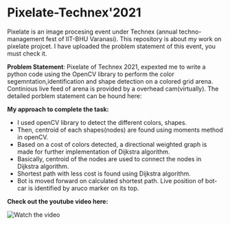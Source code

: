 # Pixelate-Technex'2021

Pixelate is an image procesing event under Technex (annual techno-management fest of IIT-BHU Varanasi).
This repository is about my work on pixelate projcet. I have uploaded the problem statement of this event, you must check it. 

**Problem Statement**: Pixelate of Technex 2021, expexted me to write a python code using the OpenCV library to perform the color segemntation,identification and
shape detection on a colored grid arena. Continious live feed of arena is provided by a overhead cam(virtually). The detailed porblem statement can be hound here:


**My approach to complete the task:**

- I used openCV library to detect the different colors, shapes. 
- Then, centroid of each shapes(nodes) are found using moments method in openCV.
- Based on a cost of colors detected, a directional weighted graph is made for further implementation of Dijkstra algorithm.  
- Basically, centroid of the nodes are used to connect the nodes in Dijkstra algorithm.
- Shortest path with less cost is found using Dijkstra algorithm.
- Bot is moved forward on calculated shortest path. Live position of bot-car is identified by aruco marker on its top.

**Check out the youtube video here:**



![Watch the video](https://i9.ytimg.com/vi/kUSyqiDj9bw/mq2.jpg?sqp=CIyGwIQG&rs=AOn4CLDehS5xtrFBPBfm4CxWPMQLNwaLtA)
